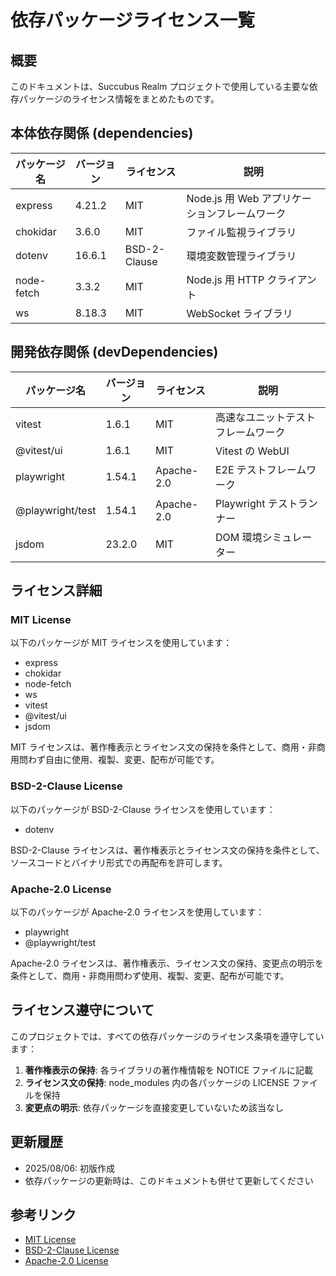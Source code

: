 # 依存パッケージライセンス一覧

## 概要

このドキュメントは、Succubus Realm プロジェクトで使用している主要な依存パッケージのライセンス情報をまとめたものです。

## 本体依存関係 (dependencies)

| パッケージ名 | バージョン | ライセンス   | 説明                                          |
| ------------ | ---------- | ------------ | --------------------------------------------- |
| express      | 4.21.2     | MIT          | Node.js 用 Web アプリケーションフレームワーク |
| chokidar     | 3.6.0      | MIT          | ファイル監視ライブラリ                        |
| dotenv       | 16.6.1     | BSD-2-Clause | 環境変数管理ライブラリ                        |
| node-fetch   | 3.3.2      | MIT          | Node.js 用 HTTP クライアント                  |
| ws           | 8.18.3     | MIT          | WebSocket ライブラリ                          |

## 開発依存関係 (devDependencies)

| パッケージ名     | バージョン | ライセンス | 説明                               |
| ---------------- | ---------- | ---------- | ---------------------------------- |
| vitest           | 1.6.1      | MIT        | 高速なユニットテストフレームワーク |
| @vitest/ui       | 1.6.1      | MIT        | Vitest の WebUI                    |
| playwright       | 1.54.1     | Apache-2.0 | E2E テストフレームワーク           |
| @playwright/test | 1.54.1     | Apache-2.0 | Playwright テストランナー          |
| jsdom            | 23.2.0     | MIT        | DOM 環境シミュレーター             |

## ライセンス詳細

### MIT License

以下のパッケージが MIT ライセンスを使用しています：

- express
- chokidar
- node-fetch
- ws
- vitest
- @vitest/ui
- jsdom

MIT ライセンスは、著作権表示とライセンス文の保持を条件として、商用・非商用問わず自由に使用、複製、変更、配布が可能です。

### BSD-2-Clause License

以下のパッケージが BSD-2-Clause ライセンスを使用しています：

- dotenv

BSD-2-Clause ライセンスは、著作権表示とライセンス文の保持を条件として、ソースコードとバイナリ形式での再配布を許可します。

### Apache-2.0 License

以下のパッケージが Apache-2.0 ライセンスを使用しています：

- playwright
- @playwright/test

Apache-2.0 ライセンスは、著作権表示、ライセンス文の保持、変更点の明示を条件として、商用・非商用問わず使用、複製、変更、配布が可能です。

## ライセンス遵守について

このプロジェクトでは、すべての依存パッケージのライセンス条項を遵守しています：

1. **著作権表示の保持**: 各ライブラリの著作権情報を NOTICE ファイルに記載
2. **ライセンス文の保持**: node_modules 内の各パッケージの LICENSE ファイルを保持
3. **変更点の明示**: 依存パッケージを直接変更していないため該当なし

## 更新履歴

- 2025/08/06: 初版作成
- 依存パッケージの更新時は、このドキュメントも併せて更新してください

## 参考リンク

- [MIT License](https://opensource.org/licenses/MIT)
- [BSD-2-Clause License](https://opensource.org/licenses/BSD-2-Clause)
- [Apache-2.0 License](https://opensource.org/licenses/Apache-2.0)
